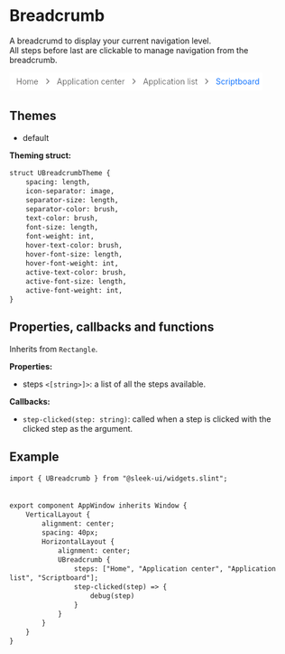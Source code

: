 
# Breadcrumb
A breadcrumd to display your current navigation level.  
All steps before last are clickable to manage navigation from the breadcrumb.  

![breadcrumb presentation](images/breadcrumb.png)

## Themes
- default

**Theming struct:**
```slint
struct UBreadcrumbTheme {
	spacing: length,
	icon-separator: image,
	separator-size: length,
	separator-color: brush,
	text-color: brush,
	font-size: length,
	font-weight: int,
	hover-text-color: brush,
	hover-font-size: length,
	hover-font-weight: int,
	active-text-color: brush,
	active-font-size: length,
	active-font-weight: int,
}
```
  
## Properties, callbacks and functions
Inherits from `Rectangle`.  

**Properties:**  
- steps `<[string>]>`: a list of all the steps available.

**Callbacks:**  
- `step-clicked(step: string)`: called when a step is clicked with the clicked step as the argument.

## Example
```slint
import { UBreadcrumb } from "@sleek-ui/widgets.slint";


export component AppWindow inherits Window {
	VerticalLayout {
        alignment: center;
        spacing: 40px;
        HorizontalLayout {
            alignment: center;
            UBreadcrumb {
                steps: ["Home", "Application center", "Application list", "Scriptboard"];
                step-clicked(step) => {
                    debug(step)
                }
            }
        }
    }
}
```